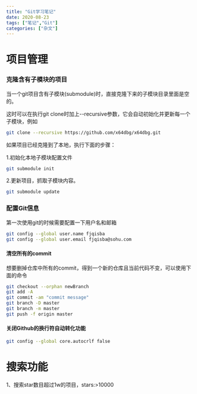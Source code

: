 ```yaml
---
title: "Git学习笔记"
date: 2020-08-23
tags: ["笔记","Git"]
categories: ["杂文"]
---
```


# 项目管理

### 克隆含有子模块的项目

当一个git项目含有子模块(submodule)时，直接克隆下来的子模块目录里面是空的。

这时可以在执行git clone时加上--recursive参数，它会自动初始化并更新每一个子模块，例如

```bash
git clone --recursive https://github.com/x64dbg/x64dbg.git
```



如果项目已经克隆到了本地，执行下面的步骤：

1.初始化本地子模块配置文件

```bash
git submodule init
```

2.更新项目，抓取子模块内容。

```bash
git submodule update
```

### 配置Git信息

第一次使用git的时候需要配置一下用户名和邮箱

```bash
git config --global user.name fjqisba
git config --global user.email fjqisba@sohu.com
```

#### 清空所有的commit

想要删掉仓库中所有的commit，得到一个新的仓库且当前代码不变，可以使用下面的命令

```bash
git checkout --orphan newBranch
git add -A
git commit -am "commit message"
git branch -D master
git branch -m master
git push -f origin master
```

#### 关闭Github的换行符自动转化功能

```bash
git config --global core.autocrlf false
```

# 搜索功能

1、搜索star数目超过1w的项目，stars:>10000

